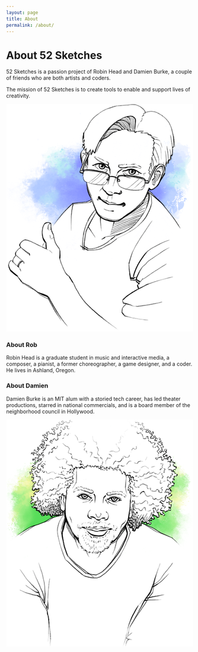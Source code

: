 ```yaml
---
layout: page
title: About
permalink: /about/
---
```


# About 52 Sketches

52 Sketches is a passion project of Robin Head and Damien Burke, a couple of
friends who are both artists and coders.

The mission of 52 Sketches is to create tools to enable and support lives of
creativity.

<section>
  <div>
    <img
      src="/images/portrait-rob.png"
      alt="Robin Head sketch portrait"
    />
  </div>
  <div>
    <h3>About Rob</h3>
    <p>
      Robin Head is a graduate student in music and interactive media, a composer, a pianist, a former choreographer, a game designer, and a coder. He lives in Ashland, Oregon.
    </p>
  </div>
</section>

<section>
  <div>
    <h3>About Damien</h3>
    <p>
      Damien Burke is an MIT alum with a storied tech career, has led theater productions, starred in national commercials, and is a board member of the neighborhood council in Hollywood.
    </p>
  </div>
  <div>
    <img
      src="/images/portrait-damien.png"
      alt="Damien Burke sketch portrait"
    />
  </div>
</section>
